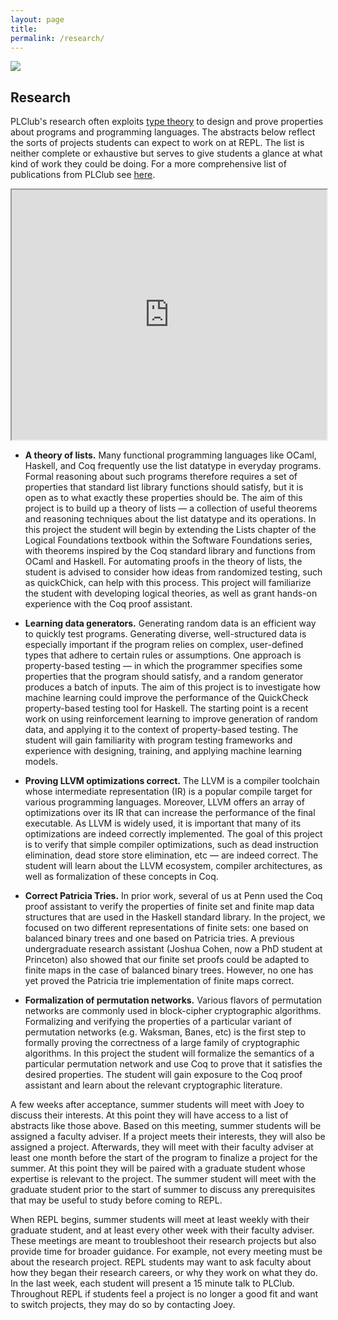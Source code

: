 ```yaml
---
layout: page
title: 
permalink: /research/
---
```


<img align="center" src="/images/weirich1.png">

## Research

PLClub's research often exploits [type theory](https://en.wikipedia.org/wiki/Type_theory) to design and prove properties about programs and programming languages. The abstracts below reflect the sorts of projects students can expect to work on at REPL. The list is neither complete or exhaustive but serves to give students a glance at what kind of work they could be doing. For a more comprehensive list of publications from PLClub see [here](https://www.cis.upenn.edu/~plclub/papers/).

<iframe src="https://drive.google.com/file/d/1CjYJ3NIkLMYiXEiWoHdLC-uCOkFD8DHV/preview" width="100%" height="400px" style="border:15;"></iframe>

- **A theory of lists.** Many functional programming languages like OCaml, Haskell, and Coq frequently use the list datatype in everyday programs. Formal reasoning about such programs therefore requires a set of properties that standard list library functions should satisfy, but it is open as to what exactly these properties should be. The aim of this project is to build up a theory of lists — a collection of useful theorems and reasoning techniques about the list datatype and its operations. In this project the student will begin by extending the Lists chapter of the Logical Foundations textbook within the Software Foundations series, with theorems inspired by the Coq standard library and functions from OCaml and Haskell. For automating proofs in the theory of lists, the student is advised to consider how ideas from randomized testing, such as quickChick, can help with this process. This project will familiarize the student with developing logical theories, as well as grant hands-on experience with the Coq proof assistant.

- **Learning data generators.** Generating random data is an efficient way to quickly test programs. Generating diverse, well-structured data is especially important if the program relies on complex, user-defined types that adhere to certain rules or assumptions. One approach is property-based testing — in which the programmer specifies some properties that the program should satisfy, and a random generator produces a batch of inputs. The aim of this project is to investigate how machine learning could improve the performance of the QuickCheck property-based testing tool for Haskell. The starting point is a recent work on using reinforcement learning to improve generation of random data, and applying it to the context of property-based testing. The student will gain familiarity with program testing frameworks and experience with designing, training, and applying machine learning models.

- **Proving LLVM optimizations correct.** The LLVM is a compiler toolchain whose intermediate representation (IR) is a popular compile target for various programming languages. Moreover, LLVM offers an array of optimizations over its IR that can increase the performance of the final executable. As LLVM is widely used, it is important that many of its optimizations are indeed correctly implemented. The goal of this project is to verify that simple compiler optimizations, such as dead instruction elimination, dead store store elimination, etc — are indeed correct. The student will learn about the LLVM ecosystem, compiler architectures, as well as formalization of these concepts in Coq.

- **Correct Patricia Tries.** In prior work, several of us at Penn used the Coq proof assistant to verify the properties of finite set and finite map data structures that are used in the Haskell standard library. In the project, we focused on two different representations of finite sets: one based on balanced binary trees and one based on Patricia tries. A previous undergraduate research assistant (Joshua Cohen, now a PhD student at Princeton) also showed that our finite set proofs could be adapted to finite maps in the case of balanced binary trees. However, no one has yet proved the Patricia trie implementation of finite maps correct.

- **Formalization of permutation networks.** Various flavors of permutation networks are commonly used in block-cipher cryptographic algorithms. Formalizing and verifying the properties of a particular variant of permutation networks (e.g. Waksman, Banes, etc) is the first step to formally proving the correctness of a large family of cryptographic algorithms. In this project the student will formalize the semantics of a particular permutation network and use Coq to prove that it satisfies the desired properties. The student will gain exposure to the Coq proof assistant and learn about the relevant cryptographic literature.

A few weeks after acceptance, summer students will meet with Joey to discuss their interests. At this point they will have access to a list of abstracts like those above. Based on this meeting, summer students will be assigned a faculty adviser. If a project meets their interests, they will also be assigned a project. Afterwards, they will meet with their faculty adviser at least one month before the start of the program to finalize a project for the summer. At this point they will be paired with a graduate student whose expertise is relevant to the project. The summer student will meet with the graduate student prior to the start of summer to discuss any prerequisites that may be useful to study before coming to REPL.

When REPL begins, summer students will meet at least weekly with their graduate student, and at least every other week with their faculty adviser. These meetings are meant to troubleshoot their research projects but also provide time for broader guidance. For example, not every meeting must be about the research project. REPL students may want to ask faculty about how they began their research careers, or why they work on what they do. In the last week, each student will present a 15 minute talk to PLClub. Throughout REPL if students feel a project is no longer a good fit and want to switch projects, they may do so by contacting Joey.
